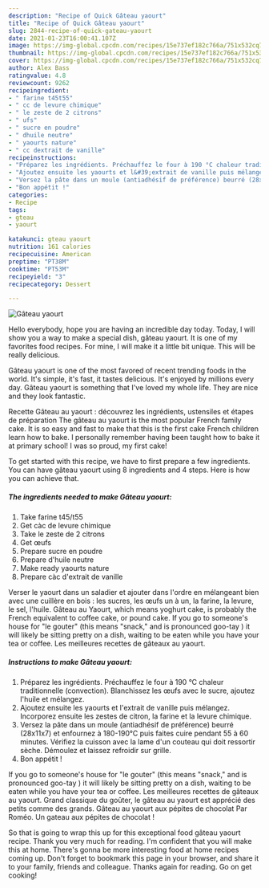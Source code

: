 ```yaml
---
description: "Recipe of Quick Gâteau yaourt"
title: "Recipe of Quick Gâteau yaourt"
slug: 2844-recipe-of-quick-gateau-yaourt
date: 2021-01-23T16:00:41.107Z
image: https://img-global.cpcdn.com/recipes/15e737ef182c766a/751x532cq70/gateau-yaourt-photo-principale-de-la-recette.jpg
thumbnail: https://img-global.cpcdn.com/recipes/15e737ef182c766a/751x532cq70/gateau-yaourt-photo-principale-de-la-recette.jpg
cover: https://img-global.cpcdn.com/recipes/15e737ef182c766a/751x532cq70/gateau-yaourt-photo-principale-de-la-recette.jpg
author: Alex Bass
ratingvalue: 4.8
reviewcount: 9262
recipeingredient:
- " farine t45t55"
- " cc de levure chimique"
- " le zeste de 2 citrons"
- " ufs"
- " sucre en poudre"
- " dhuile neutre"
- " yaourts nature"
- " cc dextrait de vanille"
recipeinstructions:
- "Préparez les ingrédients. Préchauffez le four à 190 °C chaleur traditionnelle (convection). Blanchissez les œufs avec le sucre, ajoutez l&#39;huile et mélangez."
- "Ajoutez ensuite les yaourts et l&#39;extrait de vanille puis mélangez. Incorporez ensuite les zestes de citron, la farine et la levure chimique."
- "Versez la pâte dans un moule (antiadhésif de préférence) beurré (28x11x7) et enfournez à 180-190°C puis faites cuire pendant 55 à 60 minutes. Vérifiez la cuisson avec la lame d&#39;un couteau qui doit ressortir sèche. Démoulez et laissez refroidir sur grille."
- "Bon appétit !"
categories:
- Recipe
tags:
- gteau
- yaourt

katakunci: gteau yaourt 
nutrition: 161 calories
recipecuisine: American
preptime: "PT38M"
cooktime: "PT53M"
recipeyield: "3"
recipecategory: Dessert

---
```



![Gâteau yaourt](https://img-global.cpcdn.com/recipes/15e737ef182c766a/751x532cq70/gateau-yaourt-photo-principale-de-la-recette.jpg)

Hello everybody, hope you are having an incredible day today. Today, I will show you a way to make a special dish, gâteau yaourt. It is one of my favorites food recipes. For mine, I will make it a little bit unique. This will be really delicious.

Gâteau yaourt is one of the most favored of recent trending foods in the world. It's simple, it's fast, it tastes delicious. It's enjoyed by millions every day. Gâteau yaourt is something that I've loved my whole life. They are nice and they look fantastic.

Recette Gâteau au yaourt : découvrez les ingrédients, ustensiles et étapes de préparation The gâteau au yaourt is the most popular French family cake. It is so easy and fast to make that this is the first cake French children learn how to bake. I personally remember having been taught how to bake it at primary school! I was so proud, my first cake!


To get started with this recipe, we have to first prepare a few ingredients. You can have gâteau yaourt using 8 ingredients and 4 steps. Here is how you can achieve that.

<!--inarticleads1-->

##### The ingredients needed to make Gâteau yaourt:

1. Take  farine t45/t55
1. Get  càc de levure chimique
1. Take  le zeste de 2 citrons
1. Get  œufs
1. Prepare  sucre en poudre
1. Prepare  d&#39;huile neutre
1. Make ready  yaourts nature
1. Prepare  càc d&#39;extrait de vanille


Verser le yaourt dans un saladier et ajouter dans l&#39;ordre en mélangeant bien avec une cuillère en bois : les sucres, les œufs un à un, la farine, la levure, le sel, l&#39;huile. Gâteau au Yaourt, which means yoghurt cake, is probably the French equivalent to coffee cake, or pound cake. If you go to someone&#39;s house for &#34;le gouter&#34; (this means &#34;snack,&#34; and is pronounced goo-tay ) it will likely be sitting pretty on a dish, waiting to be eaten while you have your tea or coffee. Les meilleures recettes de gâteaux au yaourt. 

<!--inarticleads2-->

##### Instructions to make Gâteau yaourt:

1. Préparez les ingrédients. Préchauffez le four à 190 °C chaleur traditionnelle (convection). Blanchissez les œufs avec le sucre, ajoutez l&#39;huile et mélangez.
1. Ajoutez ensuite les yaourts et l&#39;extrait de vanille puis mélangez. Incorporez ensuite les zestes de citron, la farine et la levure chimique.
1. Versez la pâte dans un moule (antiadhésif de préférence) beurré (28x11x7) et enfournez à 180-190°C puis faites cuire pendant 55 à 60 minutes. Vérifiez la cuisson avec la lame d&#39;un couteau qui doit ressortir sèche. Démoulez et laissez refroidir sur grille.
1. Bon appétit !


If you go to someone&#39;s house for &#34;le gouter&#34; (this means &#34;snack,&#34; and is pronounced goo-tay ) it will likely be sitting pretty on a dish, waiting to be eaten while you have your tea or coffee. Les meilleures recettes de gâteaux au yaourt. Grand classique du goûter, le gâteau au yaourt est apprécié des petits comme des grands. Gâteau au yaourt aux pépites de chocolat Par Roméo. Un gateau aux pépites de chocolat ! 

So that is going to wrap this up for this exceptional food gâteau yaourt recipe. Thank you very much for reading. I'm confident that you will make this at home. There's gonna be more interesting food at home recipes coming up. Don't forget to bookmark this page in your browser, and share it to your family, friends and colleague. Thanks again for reading. Go on get cooking!
